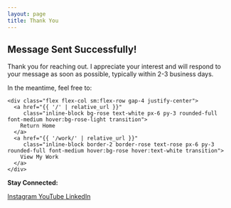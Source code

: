 ```yaml
---
layout: page
title: Thank You
---
```


<div class="text-center max-w-2xl mx-auto">
  <div class="mb-8">
    <i class="fas fa-check-circle text-6xl text-green-500"></i>
  </div>
  
  <h2 class="text-3xl font-quicksand font-bold mb-4">Message Sent Successfully!</h2>
  
  <p class="text-lg text-gray-700 mb-8">
    Thank you for reaching out. I appreciate your interest and will respond to your message as soon as possible, typically within 2-3 business days.
  </p>
  
  <div class="space-y-4">
    <p class="text-gray-600">
      In the meantime, feel free to:
    </p>
    
    <div class="flex flex-col sm:flex-row gap-4 justify-center">
      <a href="{{ '/' | relative_url }}" 
         class="inline-block bg-rose text-white px-6 py-3 rounded-full font-medium hover:bg-rose-light transition">
        Return Home
      </a>
      <a href="{{ '/work/' | relative_url }}" 
         class="inline-block border-2 border-rose text-rose px-6 py-3 rounded-full font-medium hover:bg-rose hover:text-white transition">
        View My Work
      </a>
    </div>
  </div>
  
  <div class="mt-12 p-6 bg-gray-50 rounded-lg">
    <p class="text-gray-700 mb-2">
      <strong>Stay Connected:</strong>
    </p>
    <div class="flex justify-center space-x-6">
      <a href="{{ site.social.instagram }}" 
         target="_blank" 
         rel="noopener noreferrer"
         class="text-gray-600 hover:text-rose transition">
        <i class="fab fa-instagram text-2xl"></i>
        <span class="sr-only">Instagram</span>
      </a>
      <a href="https://www.youtube.com/@rosarisarasvaty" 
         target="_blank" 
         rel="noopener noreferrer"
         class="text-gray-600 hover:text-rose transition">
        <i class="fab fa-youtube text-2xl"></i>
        <span class="sr-only">YouTube</span>
      </a>
      <a href="https://www.linkedin.com/in/rosarisarasvaty" 
         target="_blank" 
         rel="noopener noreferrer"
         class="text-gray-600 hover:text-rose transition">
        <i class="fab fa-linkedin text-2xl"></i>
        <span class="sr-only">LinkedIn</span>
      </a>
    </div>
  </div>
</div>